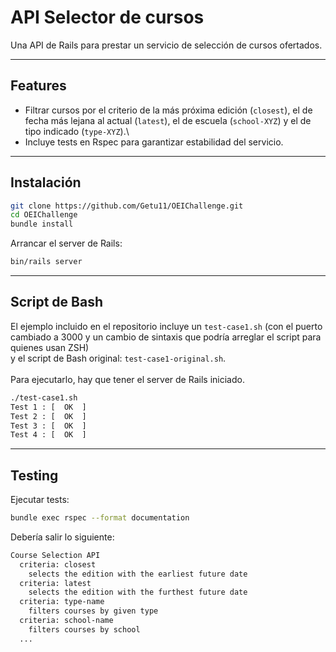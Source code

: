 # API Selector de cursos

Una API de Rails para prestar un servicio de selección de cursos ofertados.

------------------------------------------------------------------------

## Features

-   Filtrar cursos por el criterio de la más próxima edición (`closest`), el de fecha más lejana al actual (`latest`), el de escuela (`school-XYZ`) y el de tipo indicado (`type-XYZ`).\
-   Incluye tests en Rspec para garantizar estabilidad del servicio.

------------------------------------------------------------------------

## Instalación

``` bash
git clone https://github.com/Getu11/OEIChallenge.git
cd OEIChallenge
bundle install
```

Arrancar el server de Rails:

``` bash
bin/rails server
```

------------------------------------------------------------------------

## Script de Bash

El ejemplo incluido en el repositorio incluye un `test-case1.sh` (con el puerto cambiado a 3000 y un cambio de sintaxis que podría arreglar el script para quienes usan ZSH)\
y el script de Bash original: `test-case1-original.sh`.\
\
Para ejecutarlo, hay que tener el server de Rails iniciado.
``` bash
./test-case1.sh
Test 1 : [  OK  ]
Test 2 : [  OK  ]
Test 3 : [  OK  ]
Test 4 : [  OK  ]
```
------------------------------------------------------------------------

## Testing

Ejecutar tests:
``` bash
bundle exec rspec --format documentation
```

Debería salir lo siguiente:
``` bash
Course Selection API
  criteria: closest
    selects the edition with the earliest future date
  criteria: latest
    selects the edition with the furthest future date
  criteria: type-name
    filters courses by given type
  criteria: school-name
    filters courses by school
  ...
```
